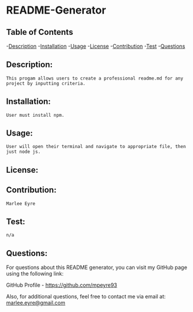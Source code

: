 # README-Generator

  ## Table of Contents

  -[Description](#description)
  -[Installation](#installation)
  -[Usage](#usage)
  -[License](#license)
  -[Contribution](#contribution)
  -[Test](#test)
  -[Questions](#questions)

  ## Description:
    
    This progam allows users to create a professional readme.md for any project by inputting criteria.

  ## Installation:
    User must install npm.

  ## Usage:
    User will open their terminal and navigate to appropriate file, then just node js.

  ## License:
    

  ## Contribution:
    Marlee Eyre

  ## Test:
    n/a

  ## Questions:
   For questions about this README generator, you can visit my GitHub page using the following link:
  
   GitHub Profile - https://github.com/mpeyre93

  Also, for additional questions, feel free to contact me via email at: marlee.eyre@gmail.com
